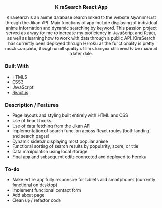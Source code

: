 <div id="top"></div>
<!-- PROJECT LOGO -->
<br />
<h3 align="center">KiraSearch React App</h3>

  <p align="center">
    KiraSearch is an anime database search linked to the website MyAnimeList through the Jikan API. Main functions of app include displaying of individual anime information and dynamic searching by keyword. This passion project served as a way for me to increase my proficiency in JavaScript and React, as well as learning how to work with data through a public API. KiraSearch has currently been deployed through Heroku as the functionality is pretty much complete, though small quality of life changes still need to be made at a later date.
</div>

### Built With

* HTML5
* CSS3
* JavaScript
* [React.js](https://reactjs.org/)

### Description / Features

* Page layouts and styling built entirely with HTML and CSS
* Use of React hooks
* Use of data fetching from the Jikan API
* Implementation of search function across React routes (both landing and search pages)
* Dynamic sidebar displaying most popular anime
* Functional sorting of search results by popularity, score, or title
* Data manipulation using local storage
* Final app and subsequent edits connected and deployed to Heroku

### To-do

* Make entire app fully responsive for tablets and smartphones (currently functional on desktop)
* Implement functional contact form
* Add about page
* Clean up / refactor code

